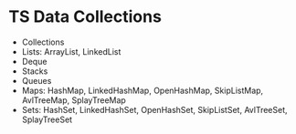 # TS Data Collections

- Collections
- Lists: ArrayList, LinkedList
- Deque
- Stacks
- Queues
- Maps: HashMap, LinkedHashMap, OpenHashMap, SkipListMap, AvlTreeMap, SplayTreeMap
- Sets: HashSet, LinkedHashSet, OpenHashSet, SkipListSet, AvlTreeSet, SplayTreeSet
